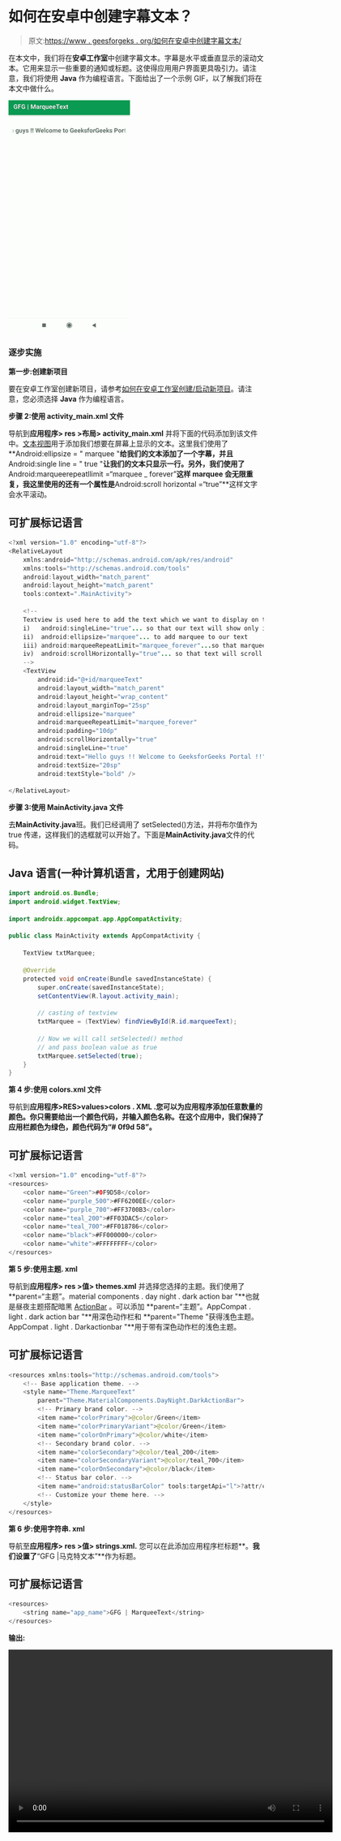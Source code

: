 # 如何在安卓中创建字幕文本？

> 原文:[https://www . geesforgeks . org/如何在安卓中创建字幕文本/](https://www.geeksforgeeks.org/how-to-create-marquee-text-in-android/)

在本文中，我们将在**安卓工作室**中创建字幕文本。字幕是水平或垂直显示的滚动文本。它用来显示一些重要的通知或标题。这使得应用用户界面更具吸引力。请注意，我们将使用 **Java** 作为编程语言。下面给出了一个示例 GIF，以了解我们将在本文中做什么。

![Create Marquee Text in Android Sample GIF](img/90bcfe3cf235b1ba3b021e884fcbbfed.png)

### 逐步实施

**第一步:创建新项目**

要在安卓工作室创建新项目，请参考[如何在安卓工作室创建/启动新项目](https://www.geeksforgeeks.org/android-how-to-create-start-a-new-project-in-android-studio/)。请注意，您必须选择 **Java** 作为编程语言。

**步骤 2:使用 activity_main.xml 文件**

导航到**应用程序> res >布局> activity_main.xml** 并将下面的代码添加到该文件中。[文本视图](https://www.geeksforgeeks.org/working-with-the-textview-in-android/)用于添加我们想要在屏幕上显示的文本。这里我们使用了**Android:ellipsize = " marquee "**给我们的文本添加了一个字幕，并且**Android:single line = " true "**让我们的文本只显示一行。另外，我们使用了**Android:marqueerepeatllimit =“marquee _ forever”**这样 marquee 会无限重复，我这里使用的还有一个属性是**Android:scroll horizontal =“true”**这样文字会水平滚动。

## 可扩展标记语言

```java
<?xml version="1.0" encoding="utf-8"?>
<RelativeLayout 
    xmlns:android="http://schemas.android.com/apk/res/android"
    xmlns:tools="http://schemas.android.com/tools"
    android:layout_width="match_parent"
    android:layout_height="match_parent"
    tools:context=".MainActivity">

    <!--
    Textview is used here to add the text which we want to display on the screen.Here important attributes are:
    i)   android:singleLine="true"... so that our text will show only in one line
    ii)  android:ellipsize="marquee"... to add marquee to our text
    iii) android:marqueeRepeatLimit="marquee_forever"...so that marquee will repeat infinitely
    iv)  android:scrollHorizontally="true"... so that text will scroll horizontally
    -->
    <TextView
        android:id="@+id/marqueeText"
        android:layout_width="match_parent"
        android:layout_height="wrap_content"
        android:layout_marginTop="25sp"
        android:ellipsize="marquee"
        android:marqueeRepeatLimit="marquee_forever"
        android:padding="10dp"
        android:scrollHorizontally="true"
        android:singleLine="true"
        android:text="Hello guys !! Welcome to GeeksforGeeks Portal !!"
        android:textSize="20sp"
        android:textStyle="bold" />

</RelativeLayout>
```

**步骤 3:使用 MainActivity.java 文件**

去**MainActivity.java**班。我们已经调用了 setSelected()方法，并将布尔值作为 true 传递，这样我们的选框就可以开始了。下面是**MainActivity.java**文件的代码。

## Java 语言(一种计算机语言，尤用于创建网站)

```java
import android.os.Bundle;
import android.widget.TextView;

import androidx.appcompat.app.AppCompatActivity;

public class MainActivity extends AppCompatActivity {

    TextView txtMarquee;

    @Override
    protected void onCreate(Bundle savedInstanceState) {
        super.onCreate(savedInstanceState);
        setContentView(R.layout.activity_main);

        // casting of textview
        txtMarquee = (TextView) findViewById(R.id.marqueeText);

        // Now we will call setSelected() method
        // and pass boolean value as true
        txtMarquee.setSelected(true);
    }
}
```

**第 4 步:使用 colors.xml 文件**

导航到**应用程序>RES>values>colors . XML .**您可以为应用程序添加任意数量的颜色。你只需要给出一个颜色代码，并输入颜色名称。在这个应用中，我们保持了应用栏颜色为绿色，颜色代码为**“# 0f9d 58”。**

## 可扩展标记语言

```java
<?xml version="1.0" encoding="utf-8"?>
<resources>
    <color name="Green">#0F9D58</color>
    <color name="purple_500">#FF6200EE</color>
    <color name="purple_700">#FF3700B3</color>
    <color name="teal_200">#FF03DAC5</color>
    <color name="teal_700">#FF018786</color>
    <color name="black">#FF000000</color>
    <color name="white">#FFFFFFFF</color>
</resources>
```

**第 5 步:使用主题. xml**

导航到**应用程序> res >值> themes.xml** 并选择您选择的主题。我们使用了 **parent=“主题”。material components . day night . dark action bar "**也就是昼夜主题搭配暗黑 [ActionBar](https://www.geeksforgeeks.org/actionbar-in-android-with-example/) 。可以添加 **parent=“主题”。AppCompat . light . dark action bar "**用深色动作栏和 **parent="Theme "获得浅色主题。AppCompat . light . Darkactionbar "**用于带有深色动作栏的浅色主题。

## 可扩展标记语言

```java
<resources xmlns:tools="http://schemas.android.com/tools">
    <!-- Base application theme. -->
    <style name="Theme.MarqueeText"
        parent="Theme.MaterialComponents.DayNight.DarkActionBar">
        <!-- Primary brand color. -->
        <item name="colorPrimary">@color/Green</item>
        <item name="colorPrimaryVariant">@color/Green</item>
        <item name="colorOnPrimary">@color/white</item>
        <!-- Secondary brand color. -->
        <item name="colorSecondary">@color/teal_200</item>
        <item name="colorSecondaryVariant">@color/teal_700</item>
        <item name="colorOnSecondary">@color/black</item>
        <!-- Status bar color. -->
        <item name="android:statusBarColor" tools:targetApi="l">?attr/colorPrimaryVariant</item>
        <!-- Customize your theme here. -->
    </style>
</resources>
```

**第 6 步:使用字符串. xml**

导航至**应用程序> res >值> strings.xml.** 您可以在此添加应用程序栏标题**。**我们设置了**“GFG |马克特文本”**作为标题。

## 可扩展标记语言

```java
<resources>
    <string name="app_name">GFG | MarqueeText</string>
</resources>
```

**输出:**

<video class="wp-video-shortcode" id="video-580935-1" width="640" height="360" preload="metadata" controls=""><source type="video/mp4" src="https://media.geeksforgeeks.org/wp-content/uploads/20210324194126/Screenrecorder-2021-03-24-17-51-23-254.mp4?_=1">[https://media.geeksforgeeks.org/wp-content/uploads/20210324194126/Screenrecorder-2021-03-24-17-51-23-254.mp4](https://media.geeksforgeeks.org/wp-content/uploads/20210324194126/Screenrecorder-2021-03-24-17-51-23-254.mp4)</video>